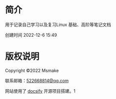 # 简介

用于记录自己学习以及复习Linux 基础、高阶等笔记文档

创建时间 2022-12-6 15:49




# 版权说明

Copyright ©2022 Msmake

联系邮箱：522668814@qq.com

网站使用了 [docsify](https://docsify.js.org/) 开源项目搭建。1




